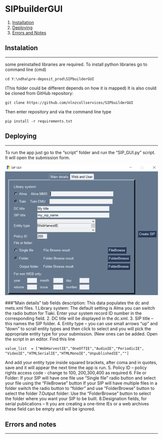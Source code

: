 # SIPbuilderGUI
1. [Installation](#installation)
2. [Deploying](#tdeploying)
3. [Errors and Notes](#errors-and-notes)
## Instalation
***
some preinstalled libraries are required.
To install python libraries go to  command line (cmd)
```
cd Y:\ndha\pre-deposit_prod\SIPbuilderGUI 
```
(This folder could be different depends on how it is mapped)
It is also could be cloned from GitHub repository:
```
git clone https://github.com/nlnzcollservices/SIPbuilderGUI
```
Then enter repository and via the command line type
```
pip install -r requirements.txt
```

## Deploying
***

To run the app just go to  the “script” folder and run the “SIP_GUI.py” script. 
It will open the submission form.

![SIP_builder1](/documentation/SIP_builder1.PNG)

###“Main details” tab fields description:
This data populates the dc and mets.xml files.
1.Library system:
The default setting is Alma you can switch the radio button for Tiaki.
Enter your system record ID number in the corresponding field.
2. DC title will be displayed in the dc.xml.
3. SIP title – this names the SIP folder.
4. Entity type – you can use small arrows “up” and ”down” to scrall entity types and then click to select and you will pick the appropriate entity type for your submission.
(New ones can be added. Open the script in an editor. Find this line
```
value_list  = ["WebHarvestIE","OneOffIE","AudioIE","PeriodicIE",
"VideoIE","HTMLSerialIE","HTMLMonoIE","UnpublishedIE",""]
```
And add your entity type inside squared brackets, after coma and in quotes, save and it will appear the next time the app is run.
5. Policy ID – policy rights access code - change to 100, 200,300,400 as required
6. File or Folder:
If  your SIP will have one file use “Single file” radio button and select your file using the “FileBrowse” button
If your SIP will have multiple files in a folder switch the radio button to “folder” and use  “FolderBrowse” button to select the folder
7.Output folder:
Use the “FolderBrowse” button to select the folder where you want your SIP to be built.
8.Designation fields, for serial publications – It you are creating a one-time IEs or a web archives these field can be empty and will be ignored.




## Errors and notes
***

